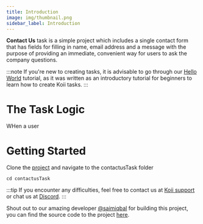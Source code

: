 ```yaml
---
title: Introduction
image: img/thumbnail.png
sidebar_label: Introduction
---
```


**Contact Us** task is a simple project which includes a single contact form that has fields for filling in name, email address and a message with the purpose of providing an immediate, convenient way for users to ask the company questions.

:::note
If you're new to creating tasks, it is advisable to go through our [Hello World](/develop/write-a-koii-task/task-development-guide/introduction) tutorial, as it was written as an introductory tutorial for beginners to learn how to create Koii tasks.
:::

# The Task Logic
WHen a user

# Getting Started
Clone the [project](https://github.com/saimiqbal7/contactus) and navigate to the contactusTask folder
```
cd contactusTask
```

:::tip
If you encounter any difficulties, feel free to contact us at [Koii support](https://share.hsforms.com/1Nmy8p6zWSN2J2skJn5EcOQc20dg) or chat us at [Discord](https://discord.com/invite/koii-network).
:::

Shout out to our amazing developer [@saimiqbal](https://github.com/saimiqbal7) for building this project, you can find the source code to the project [here](https://github.com/saimiqbal7/contactus).
